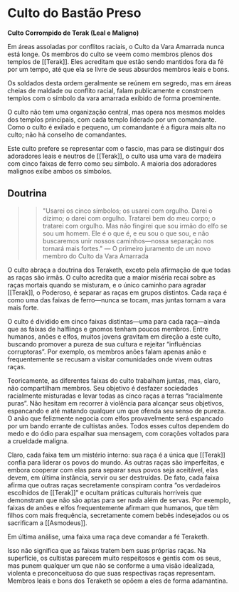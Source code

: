 # Culto do Bastão Preso
**Culto Corrompido de Terak (Leal e Maligno)**

Em áreas assoladas por conflitos raciais, o Culto da Vara Amarrada nunca está longe. Os membros do culto se veem como membros plenos dos templos de [[Terak]]. Eles acreditam que estão sendo mantidos fora da fé por um tempo, até que ela se livre de seus absurdos membros leais e bons.

Os soldados desta ordem geralmente se reúnem em segredo, mas em áreas cheias de maldade ou conflito racial, falam publicamente e constroem templos com o símbolo da vara amarrada exibido de forma proeminente.

O culto não tem uma organização central, mas opera nos mesmos moldes dos templos principais, com cada templo liderado por um comandante. Como o culto é exilado e pequeno, um comandante é a figura mais alta no culto; não há conselho de comandantes.

Este culto prefere se representar com o fascio, mas para se distinguir dos adoradores leais e neutros de [[Terak]], o culto usa uma vara de madeira com cinco faixas de ferro como seu símbolo. A maioria dos adoradores malignos exibe ambos os símbolos.

## Doutrina
>>"Usarei os cinco símbolos; os usarei com orgulho. Darei o dízimo; o darei com orgulho. Tratarei bem do meu corpo; o tratarei com orgulho. Mas não fingirei que sou irmão do elfo se sou um homem. Ele é o que é, e eu sou o que sou, e não buscaremos unir nossos caminhos—nossa separação nos tornará mais fortes."
— O primeiro juramento de um novo membro do Culto da Vara Amarrada

O culto abraça a doutrina dos Teraketh, exceto pela afirmação de que todas as raças são irmãs. O culto acredita que a maior miséria recai sobre as raças mortais quando se misturam, e o único caminho para agradar [[Terak]], o Poderoso, é separar as raças em grupos distintos. Cada raça é como uma das faixas de ferro—nunca se tocam, mas juntas tornam a vara mais forte.

O culto é dividido em cinco faixas distintas—uma para cada raça—ainda que as faixas de halflings e gnomos tenham poucos membros. Entre humanos, anões e elfos, muitos jovens gravitam em direção a este culto, buscando promover a pureza de sua cultura e rejeitar “influências corruptoras”. Por exemplo, os membros anões falam apenas anão e frequentemente se recusam a visitar comunidades onde vivem outras raças.

Teoricamente, as diferentes faixas do culto trabalham juntas, mas, claro, não compartilham membros. Seu objetivo é desfazer sociedades racialmente misturadas e levar todas as cinco raças a terras “racialmente puras”. Não hesitam em recorrer à violência para alcançar seus objetivos, espancando e até matando qualquer um que ofenda seu senso de pureza. O anão que felizmente negocia com elfos provavelmente será espancado por um bando errante de cultistas anões. Todos esses cultos dependem do medo e do ódio para espalhar sua mensagem, com corações voltados para a crueldade maligna.

Claro, cada faixa tem um mistério interno: sua raça é a única que [[Terak]] confia para liderar os povos do mundo. As outras raças são imperfeitas, e embora cooperar com elas para separar seus povos seja aceitável, elas devem, em última instância, servir ou ser destruídas. De fato, cada faixa afirma que outras raças secretamente conspiram contra “os verdadeiros escolhidos de [[Terak]]” e ocultam práticas culturais horríveis que demonstram que não são aptas para ser nada além de servas. Por exemplo, faixas de anões e elfos frequentemente afirmam que humanos, que têm filhos com mais frequência, secretamente comem bebês indesejados ou os sacrificam a [[Asmodeus]].

Em última análise, uma faixa uma raça deve comandar a fé Teraketh.

Isso não significa que as faixas tratem bem suas próprias raças. Na superfície, os cultistas parecem muito respeitosos e gentis com os seus, mas punem qualquer um que não se conforme a uma visão idealizada, violenta e preconceituosa do que suas respectivas raças representam. Membros leais e bons dos Teraketh se opõem a eles de forma adamantina.
